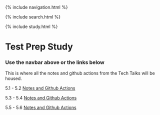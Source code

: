 {% include navigation.html %}

{% include search.html %}

{% include study.html %}


# Test Prep Study
### Use the navbar above or the links below

This is where all the notes and github actions from the Tech Talks will be housed.

5.1 - 5.2 [Notes and Github Actions](https://yashshah138.github.io/Data_Structures1/notes/5.1-5.2)

5.3 - 5.4 [Notes and Github Actions](https://yashshah138.github.io/Data_Structures1/notes/5.3-5.4)

5.5 - 5.6 [Notes and Github Actions](https://yashshah138.github.io/Data_Structures1/notes/5.5-5.6)
